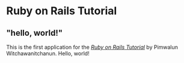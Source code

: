 # Ruby on Rails Tutorial
## "hello, world!"
This is the first application for the
[*Ruby on Rails Tutorial*](http://www.railstutorial.org/)
by Pimwalun Witchawanitchanun. Hello, world!